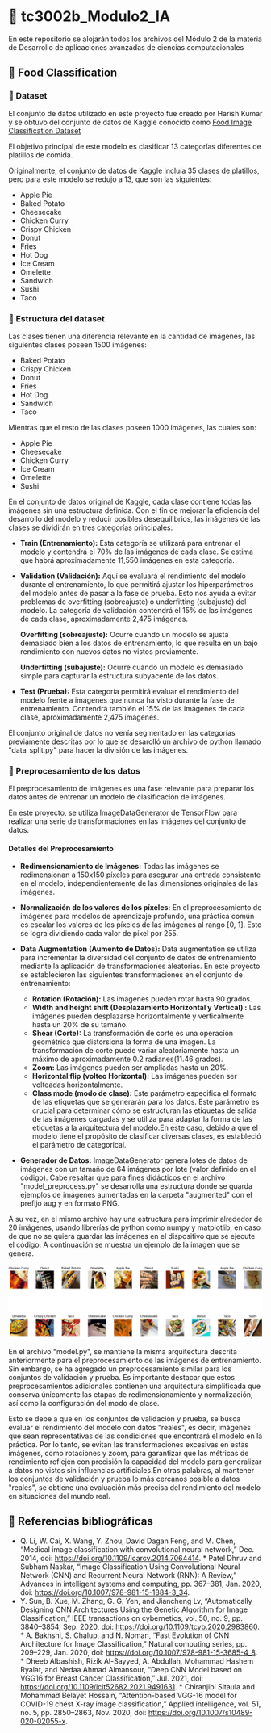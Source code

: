# :memo: tc3002b_Modulo2_IA
En este repositorio se alojarán todos los archivos del Módulo 2 de la materia de Desarrollo de aplicaciones avanzadas de ciencias computacionales

## :dart: Food Classification

### :book: Dataset

El conjunto de datos utilizado en este proyecto fue creado por Harish Kumar y se obtuvo del conjunto de datos de Kaggle conocido como [Food Image Classification Dataset](https://www.https://www.kaggle.com/datasets/harishkumardatalab/food-image-classification-dataset)

El objetivo principal de este modelo es clasificar 13 categorías diferentes de platillos de comida.

Originalmente, el conjunto de datos de Kaggle incluía 35 clases de platillos, pero para este modelo se redujo a 13, que son las siguientes:
* Apple Pie
* Baked Potato
* Cheesecake
* Chicken Curry
* Crispy Chicken
* Donut
* Fries
* Hot Dog
* Ice Cream
* Omelette
* Sandwich
* Sushi
* Taco

### :construction: Estructura del dataset
Las clases tienen una diferencia relevante en la cantidad de imágenes, las siguientes clases poseen 1500 imágenes:
* Baked Potato
* Crispy Chicken
* Donut
* Fries
* Hot Dog
* Sandwich
* Taco

Mientras que el resto de las clases poseen 1000 imágenes, las cuales son:
* Apple Pie
* Cheesecake
* Chicken Curry
* Ice Cream
* Omelette
* Sushi

En el conjunto de datos original de Kaggle, cada clase contiene todas las imágenes sin una estructura definida. Con el fin de mejorar la eficiencia del desarrollo del modelo y reducir posibles desequilibrios, las imágenes de las clases se dividirán en tres categorías principales:

* **Train (Entrenamiento):** Esta categoría se utilizará para entrenar el modelo y contendrá el 70% de las imágenes de cada clase. Se estima que habrá aproximadamente 11,550 imágenes en esta categoría.

* **Validation (Validación):** Aquí se evaluará el rendimiento del modelo durante el entrenamiento, lo que permitirá ajustar los hiperparámetros del modelo antes de pasar a la fase de prueba. Esto nos ayuda a evitar problemas de overfitting (sobreajuste) o underfitting (subajuste) del modelo. La categoría de validación contendrá el 15% de las imágenes de cada clase, aproximadamente 2,475 imágenes.

  **Overfitting (sobreajuste):** Ocurre cuando un modelo se ajusta demasiado bien a los datos de entrenamiento, lo que resulta en un bajo rendimiento con nuevos datos no vistos previamente.

  **Underfitting (subajuste):** Ocurre cuando un modelo es demasiado simple para capturar la estructura subyacente de los datos. 

* **Test (Prueba):** Esta categoría permitirá evaluar el rendimiento del modelo frente a imágenes que nunca ha visto durante la fase de entrenamiento. Contendrá también el 15% de las imágenes de cada clase, aproximadamente 2,475 imágenes.

El conjunto original de datos no venía segmentado en las categorías previamente descritas por lo que se desarolló un archivo de python llamado "data_split.py" para hacer la división de las imágenes.

### :triangular_ruler: Preprocesamiento de los datos

El preprocesamiento de imágenes es una fase relevante para preparar los datos antes de entrenar un modelo de clasificación de imágenes. 

En este proyecto, se utiliza ImageDataGenerator de TensorFlow para realizar una serie de transformaciones en las imágenes del conjunto de datos.

#### **Detalles del Preprocesamiento**

* **Redimensionamiento de Imágenes:** Todas las imágenes se redimensionan a 150x150 píxeles para asegurar una entrada consistente en el modelo, independientemente de las dimensiones originales de las imágenes.

* **Normalización de los valores de los píxeles:** En el preprocesamiento de imágenes para modelos de aprendizaje profundo, una práctica común es escalar los valores de los píxeles de las imágenes al rango [0, 1]. Esto se logra dividiendo cada valor de píxel por 255.

* **Data Augmentation (Aumento de Datos):** Data augmentation se utiliza para incrementar la diversidad del conjunto de datos de entrenamiento mediante la aplicación de transformaciones aleatorias. En este proyecto se establecieron las siguientes transformaciones en el conjunto de entrenamiento:

  * **Rotation (Rotación):** Las imágenes pueden rotar hasta 90 grados.
  * **Width and height shift (Desplazamiento Horizontal y Vertical) :** Las imágenes pueden desplazarse horizontalmente y verticalmente hasta un 20% de su tamaño.
  * **Shear (Corte):** La transformación de corte es una operación geométrica que distorsiona la forma de una imagen. La transformación de corte puede variar aleatoriamente hasta un máximo de aproximadamente 0.2 radianes(11.46 grados).
  * **Zoom:** Las imágenes pueden ser ampliadas hasta un 20%.
  * **Horizontal flip (volteo Horizontal):** Las imágenes pueden ser volteadas horizontalmente.
  * **Class mode (modo de clase):** Este parámetro especifica el formato de las etiquetas que se generarán para los datos. Este parámetro es crucial para determinar cómo se estructuran las etiquetas de salida de las imágenes cargadas y se utiliza para adaptar la forma de las etiquetas a la arquitectura del modelo.En este caso, debido a que el modelo tiene el propósito de clasificar diversas clases, es estableció el parámetro de categorical.

* **Generador de Datos:** ImageDataGenerator genera lotes de datos de imágenes con un tamaño de 64 imágenes por lote (valor definido en el código). Cabe resaltar que para fines didácticos en el archivo "model_preprocess.py" se desarrolla una estructura donde se guarda ejemplos de imágenes aumentadas en la carpeta "augmented" con el prefijo aug y en formato PNG.

A su vez, en el mismo archivo hay una estructura para imprimir alrededor de 20 imágenes, usando librerías de python como numpy y matplotlib, en caso de que no se quiera guardar las imágenes en el dispositivo que se ejecute el código. A continuación se muestra un ejemplo de la imagen que se genera.

![preprocessExample](images/preprocessing_example.png)

En el archivo "model.py", se mantiene la misma arquitectura descrita anteriormente para el preprocesamiento de las imágenes de entrenamiento. Sin embargo, se ha agregado un preprocesamiento similar para los conjuntos de validación y prueba. Es importante destacar que estos preprocesamientos adicionales contienen una arquitectura simplificada que conserva únicamente las etapas de redimensionamiento y normalización, así como la configuración del modo de clase.

Esto se debe a que en los conjuntos de validación y prueba, se busca evaluar el rendimiento del modelo con datos "reales", es decir, imágenes que sean representativas de las condiciones que encontrará el modelo en la práctica. Por lo tanto, se evitan las transformaciones excesivas en estas imágenes, como rotaciones y zoom, para garantizar que las métricas de rendimiento reflejen con precisión la capacidad del modelo para generalizar a datos no vistos sin influencias artificiales.En otras palabras, al mantener los conjuntos de validación y prueba lo más cercanos posible a datos "reales", se obtiene una evaluación más precisa del rendimiento del modelo en situaciones del mundo real.

## :closed_book: Referencias bibliográficas
* Q. Li, W. Cai, X. Wang, Y. Zhou, David Dagan Feng, and M. Chen, “Medical image classification with convolutional neural network,” Dec. 2014, doi: https://doi.org/10.1109/icarcv.2014.7064414.
‌* Patel Dhruv and Subham Naskar, “Image Classification Using Convolutional Neural Network (CNN) and Recurrent Neural Network (RNN): A Review,” Advances in intelligent systems and computing, pp. 367–381, Jan. 2020, doi: https://doi.org/10.1007/978-981-15-1884-3_34.
* Y. Sun, B. Xue, M. Zhang, G. G. Yen, and Jiancheng Lv, “Automatically Designing CNN Architectures Using the Genetic Algorithm for Image Classification,” IEEE transactions on cybernetics, vol. 50, no. 9, pp. 3840–3854, Sep. 2020, doi: https://doi.org/10.1109/tcyb.2020.2983860.
‌* A. Bakhshi, S. Chalup, and N. Noman, “Fast Evolution of CNN Architecture for Image Classification,” Natural computing series, pp. 209–229, Jan. 2020, doi: https://doi.org/10.1007/978-981-15-3685-4_8.
‌* Dheeb Albashish, Rizik Al-Sayyed, A. Abdullah, Mohammad Hashem Ryalat, and Nedaa Ahmad Almansour, “Deep CNN Model based on VGG16 for Breast Cancer Classification,” Jul. 2021, doi: https://doi.org/10.1109/icit52682.2021.9491631.
‌* Chiranjibi Sitaula and Mohammad Belayet Hossain, “Attention-based VGG-16 model for COVID-19 chest X-ray image classification,” Applied intelligence, vol. 51, no. 5, pp. 2850–2863, Nov. 2020, doi: https://doi.org/10.1007/s10489-020-02055-x.
‌
‌
